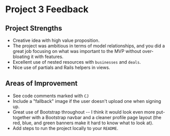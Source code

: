 # Project 3 Feedback

## Project Strengths

* Creative idea with high value proposition.
* The project was ambitious in terms of model relationships, and you did a great job focusing on what was important to the MVP without over-bloating it with features.
* Excellent use of nested resources with `businesses` and `deals`.
* Nice use of partials and Rails helpers in views.

## Areas of Improvement

* See code comments marked with `CJ`
* Include a "fallback" image if the user doesn't upload one when signing up.
* Great use of Bootstrap throughout -- I think it would look even more put-together with a Bootstrap navbar and a cleaner profile page layout (the red, blue, and green banners make it hard to know what to look at).
* Add steps to run the project locally to your `README`.